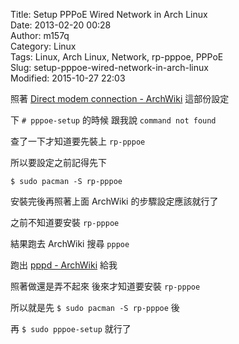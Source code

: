 Title: Setup PPPoE Wired Network in Arch Linux  
Date: 2013-02-20 00:28  
Author: m157q  
Category: Linux  
Tags: Linux, Arch Linux, Network, rp-pppoe, PPPoE  
Slug: setup-pppoe-wired-network-in-arch-linux  
Modified: 2015-10-27 22:03  
  
  
照著 [Direct modem connection - ArchWiki](https://wiki.archlinux.org/index.php/Direct_modem_connection) 這部份設定  
  
下 `# pppoe-setup` 的時候 跟我說 `command not found`  
  
查了一下才知道要先裝上 `rp-pppoe`  
  
所以要設定之前記得先下  
  
`$ sudo pacman -S rp-pppoe`  
  
安裝完後再照著上面 ArchWiki 的步驟設定應該就行了  
  
之前不知道要安裝 `rp-pppoe`  
  
結果跑去 ArchWiki 搜尋 `pppoe`  
  
跑出 [pppd - ArchWiki](https://wiki.archlinux.org/index.php/pppd) 給我  
  
照著做還是弄不起來 後來才知道要安裝 `rp-pppoe`  
  
所以就是先 `$ sudo pacman -S rp-pppoe` 後  
  
再 `$ sudo pppoe-setup` 就行了  
